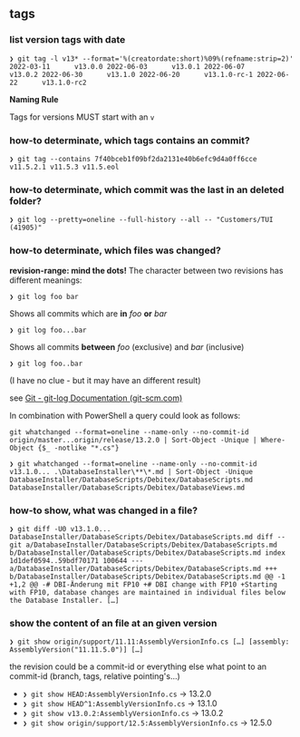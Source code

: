 ## tags

### list version tags with date



```
❯ git tag -l v13* --format='%(creatordate:short)%09%(refname:strip=2)' 2022-03-11      v13.0.0 2022-06-03      v13.0.1 2022-06-07      v13.0.2 2022-06-30      v13.1.0 2022-06-20      v13.1.0-rc-1 2022-06-22      v13.1.0-rc2
```



**Naming Rule**

Tags for versions MUST start with an `v` 

### how-to determinate, which tags contains an commit?



```
❯ git tag --contains 7f40bceb1f09bf2da2131e40b6efc9d4a0ff6cce v11.5.2.1 v11.5.3 v11.5.eol
```

### how-to determinate, which commit was the last in an deleted folder?



```
❯ git log --pretty=oneline --full-history --all -- "Customers/TUI (41905)"
```

### how-to determinate, which files was changed?

**revision-range: mind the dots!**
The character between two revisions has different meanings:

```
❯ git log foo bar
```

Shows all commits which are **in** *foo* **or** *bar*

```
❯ git log foo...bar
```

Shows all commits **between** *foo* (exclusive) and *bar* (inclusive)

```
❯ git log foo..bar
```

(I have no clue - but it may have an different result)

see [Git - git-log Documentation (git-scm.com)](https://git-scm.com/docs/git-log)


In  combination with PowerShell a query could look as follows:



```
git whatchanged --format=oneline --name-only --no-commit-id origin/master...origin/release/13.2.0 | Sort-Object -Unique | Where-Object {$_ -notlike "*.cs"}
```



```
❯ git whatchanged --format=oneline --name-only --no-commit-id v13.1.0... .\DatabaseInstaller\**\*.md | Sort-Object -Unique DatabaseInstaller/DatabaseScripts/Debitex/DatabaseScripts.md DatabaseInstaller/DatabaseScripts/Debitex/DatabaseViews.md
```

### how-to show, what was changed in a file?



```
❯ git diff -U0 v13.1.0... DatabaseInstaller/DatabaseScripts/Debitex/DatabaseScripts.md diff --git a/DatabaseInstaller/DatabaseScripts/Debitex/DatabaseScripts.md b/DatabaseInstaller/DatabaseScripts/Debitex/DatabaseScripts.md index 1d1def0594..59bdf70171 100644 --- a/DatabaseInstaller/DatabaseScripts/Debitex/DatabaseScripts.md +++ b/DatabaseInstaller/DatabaseScripts/Debitex/DatabaseScripts.md @@ -1 +1,2 @@ -# DBI-Änderung mit FP10 +# DBI change with FP10 +Starting with FP10, database changes are maintained in individual files below the Database Installer. […]
```

### show the content of an file at an given version



```
❯ git show origin/support/11.11:AssemblyVersionInfo.cs […] [assembly: AssemblyVersion("11.11.5.0")] […]
```



the revision could be a commit-id or everything else what point to an commit-id (branch, tags, relative pointing's…)

- `❯ git show HEAD:AssemblyVersionInfo.cs` → 13.2.0
- `❯ git show HEAD^1:AssemblyVersionInfo.cs` → 13.1.0
- `❯ git show v13.0.2:AssemblyVersionInfo.cs` → 13.0.2
- `❯ git show origin/support/12.5:AssemblyVersionInfo.cs` → 12.5.0
